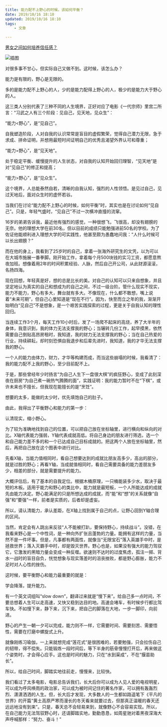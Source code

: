 ```yaml
---
title: 能力配不上野心的时候，该如何平衡？ 
date: 2019/10/16 18:10
updated: 2019/10/16 18:10 
tags:	
    - 文章

---
```


[男女之间如何培养信任感？](http://wufazhuce.com/question/2631)

![插图](http://image.wufazhuce.com/FimqjasZTyh61d7fv38s2WIEg4C3)

对很多事不甘心，但实际自己又做不到。这时候，该怎么办？

能力是有限的，野心是无限的。

多的是能力配不上野心的人，少的是能力配得上野心的人，极少的是能力大于野心的人。

这三类人分别代表了三种不同的人生境界，正好对应了电影《一代宗师》里宫二所言：“习武之人有三个阶段：见自己，见天地，见众生”：

“能力<野心”，是“见自己”。

自我塑造阶段，人对自我的认识常常是盲目的虚假繁荣，觉得自己潜力无限，急于求成、拼命证明，并想用最短时间证明自己的优秀且渴望外界认可和尊重；

“能力=野心”，是“见天地”。

处于稳定平衡、缓慢提升的人生状态，对自我的认知开始回归理智，“见天地”是对“见自己”的修正和提高；

“能力>野心”，是“见众生”。

这个境界，人总能泰然自若，清晰的自我认知，强烈的人性领悟。是见过自己，见过天地后，面对众生时的虚怀若谷。

当我们在讨论“能力配不上野心的时候，如何平衡”时，其实也是在讨论如何“见自己”。只是，年轻气盛时，“见自己”不过一次横冲直撞的流窜。

16岁的弟弟告诉我，最近他有强烈的感觉，一种很想飞，飞很高，却没有翅膀的无奈。他的理想大学在前30名，但以目前的成绩只能勉强进前50名的学校。为了佐证他能顺利进入理想大学的可实践性，他甚至颇为愚蠢地问我：“人什么时候可以长出翅膀？”

而在他的身上，我看到了25岁时的自己，拿着一张海外研究生的文凭，以为可以在大城市施展一番拳脚。刚开始工作，拿着每个月500块钱的实习工资，都愿意熬夜加班。想像着用2年的时间积累经验、人脉，然后自己开公司，从此财源滚滚，名扬四海。

现在回想，年轻真是好，想的总是比长的美。对自己的认知可以只来自想象，并且坚定地认为真实的自己和想成为的自己之间，不过一级台阶。管什么现实不现实，能力不能力，野心有多大，舞台就有多大。不像现在，什么都不敢想，嘴上说着“未来可期”，但自己心里知道是“现在不行”。因为，快至而立之年的我，渐渐开始明白“见自己”不是想象，是一个艰苦实践探索的过程，更是关于自我认知的理性回归。

当连续工作3个月，每天工作10小时后，发了一场爬不起床的高烧，养了大半年的身体，我意识到，我的体力无法支撑我的野心；当辗转几份工作，起早摸黑，依然需要自己倒贴高昂房租时，我知道，我的财力无法支撑我的野心；当在自己热爱的行业，持续耕耘，却时刻恐惧自我退步和后辈先进时，我知道，我的才华无法支撑我的野心。

一个人的能力由体力，财力，才华等构建而成，而当这些崩塌的时候，我看清了：我的能力配不上我的野心，至少目前配不上。 

于是，那些曾经年少时扬言“为自己人生下一盘很大棋”的疯狂野心，变成了此刻深夜在厨房“为自己煮一碗热气腾腾的面”，实践证明：我的能力暂时不在“下棋”，或许未来也不擅长，但我现在能擅长的是“烹饪”。

想要的太多，能做的太少时，优先填饱自己的肚子。

由此，我得出了平衡野心和能力的第一步：

认清现实，缩小野心。

为了较为准确地找到自己的位置，可以把自己放在坐标轴里，进行横向和纵向的对比。X轴代表能力强弱，Y轴代表成就高低。将自己身边的朋友进行筛选，选一个和自己能力差不多的和一个已达成自己目标成就的。把这两个人放在坐标轴里，然后，再把自己放在这个图表中进行对比。

先看X轴，当能力值相同时，看自己想要达到的成就比朋友高多少，高出的部分，就是过胜的野心；再看Y轴，当成就值相同时，看自己需要具备的能力差朋友多少，相差的部分，就是需要提升的能力。

大概评估后，有了基本的自我定位。根据木桶原理，一只桶能装多少水，取决于最短的木板。适用于能力和野心的类比中，能力就是最短板，一个人所能达成的成就先由能力决定。野心能满足的只是所想达成的成就，而“能”和“想”的关系就像“自强”和“要强”一样，前者是实质的，后者却是虚妄。

所以，请认清能力，承认差距，在X轴上找到属于自己的点，让野心回到Y轴合理的区间。

当然，肯定会有人跳出来反驳“人不能被打趴，要保持野心，持续战斗”。没错，在我看来野心是一个中性词，是一种向外扩张且蓬勃的力量。能拥有这样的力量，当然不是一件坏事。但是，凡事都有两面性，就像当“无限宝石”落入英雄手中时，是拯救世界；落入灭霸手中时，却是毁灭世界。野心也是，如果没有强大的能力驾驭它，它激发的黑暗力量会变成一种反噬。欲速则不达时的过度焦虑，孤注一掷、背水一战时的盲目自负，恍觉想象与现实落差时的沮丧挫败，都是野心膨胀，能力不足时对人心性的挫伤。

这时候，要平衡野心和能力最重要的就是：

学会降落，提升能力。

有一个英文词组叫“slow down”，翻译过来就是“慢下来”。给自己多一点时间，不要总想着人生可以走高速，又快又稳到达目的地。高速会堵车，有时候步行都比驾车快。不如慢下来，静下来，沉下来，把自己的脚落在大地，一步一脚印，向前进。

野心的产生一朝一夕可以完成，能力则不一样，它需要时间、需要刻苦、需要悟性，需要在打磨中螺旋式上升。 

就像刚练习瑜伽，一上来就想完成“莲花式”是很困难的，若要勉强，只会拉伤自己的韧带，得不偿失。只能锻炼一段时间后，等下半身的筋骨慢慢打开后，再来做这个姿势时，才会得心应手。这也是时间的魅力，只在“水到渠成”，不在“揠苗助长”。

所以，给自己时间，脚踏实地往前走，慢慢来，比较快。

我们看过了太多电影，电影总告诉我们，长大后你可以成为人见人爱的电视明星，可以成为呼风唤雨的政治家，可以成为被时间记住的著名作家，可以拥有轰轰烈烈、潇潇洒洒的人生。但，长大后才发现，大多数人的一生都如路遥笔下《平凡的世界》的开篇“黄土高原严寒而漫长的冬天看来就要过去，但那真正温暖的春天还远远地没有到来”。只是，春天总不会轻易来到，就像野心不会容易实现。所以，在自己能力无法驾驭野心时，还请脚踏实地，勤勤恳恳，如周星驰对着黑夜深海大声呼喊那样：“努力、奋斗！” 
